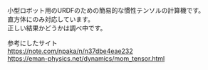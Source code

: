 小型ロボット用のURDFのための簡易的な慣性テンソルの計算機です。  
直方体にのみ対応しています。  
正しい結果かどうかは調べ中です。  
  
参考にしたサイト  
https://note.com/npaka/n/n37dbe4eae232  
https://eman-physics.net/dynamics/mom_tensor.html  
